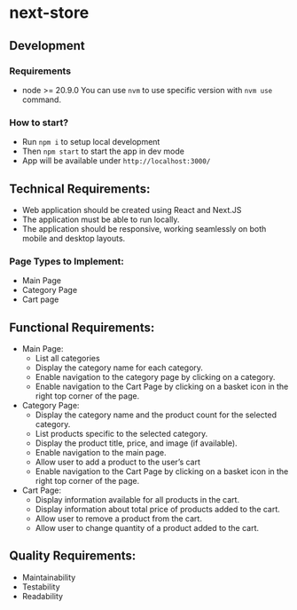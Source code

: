 # next-store

## Development

### Requirements

- node >= 20.9.0
  You can use `nvm` to use specific version with `nvm use` command.

### How to start?

- Run `npm i` to setup local development
- Then `npm start` to start the app in dev mode
- App will be available under `http://localhost:3000/`

## Technical Requirements:

- Web application should be created using React and Next.JS
- The application must be able to run locally.
- The application should be responsive, working seamlessly on both mobile and desktop layouts.

### Page Types to Implement:

- Main Page
- Category Page
- Cart page

## Functional Requirements:

- Main Page:
  - List all categories
  - Display the category name for each category.
  - Enable navigation to the category page by clicking on a category.
  - Enable navigation to the Cart Page by clicking on a basket icon in the right top corner of the page.
- Category Page:
  - Display the category name and the product count for the selected category.
  - List products specific to the selected category.
  - Display the product title, price, and image (if available).
  - Enable navigation to the main page.
  - Allow user to add a product to the user’s cart
  - Enable navigation to the Cart Page by clicking on a basket icon in the right top corner of the page.
- Cart Page:
  - Display information available for all products in the cart.
  - Display information about total price of products added to the cart.
  - Allow user to remove a product from the cart.
  - Allow user to change quantity of a product added to the cart.

## Quality Requirements:

- Maintainability
- Testability
- Readability
